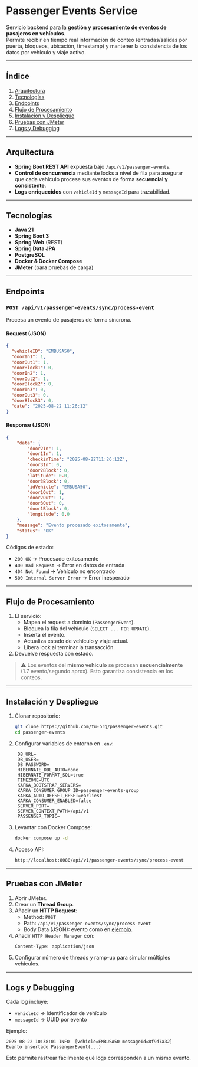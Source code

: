 # Passenger Events Service

Servicio backend para la **gestión y procesamiento de eventos de pasajeros en vehículos**.  
Permite recibir en tiempo real información de conteo (entradas/salidas por puerta, bloqueos, ubicación, timestamp) y mantener la consistencia de los datos por vehículo y viaje activo.

---

## Índice
1. [Arquitectura](#arquitectura)
2. [Tecnologías](#tecnologías)
3. [Endpoints](#endpoints)
4. [Flujo de Procesamiento](#flujo-de-procesamiento)
5. [Instalación y Despliegue](#instalación-y-despliegue)
6. [Pruebas con JMeter](#pruebas-con-jmeter)
7. [Logs y Debugging](#logs-y-debugging)

---

## Arquitectura

- **Spring Boot REST API** expuesta bajo `/api/v1/passenger-events`.
- **Control de concurrencia** mediante locks a nivel de fila para asegurar que cada vehículo procese sus eventos de forma **secuencial y consistente**.
- **Logs enriquecidos** con `vehicleId` y `messageId` para trazabilidad.

---

## Tecnologías

- **Java 21**
- **Spring Boot 3**
- **Spring Web** (REST)
- **Spring Data JPA**
- **PostgreSQL**
- **Docker & Docker Compose**
- **JMeter** (para pruebas de carga)

---

## Endpoints

### `POST /api/v1/passenger-events/sync/process-event`

Procesa un evento de pasajeros de forma síncrona.

#### Request (JSON)

```json
{
  "vehicleID": "EMBUSA50",
  "doorIn1": 1,
  "doorOut1": 1,
  "doorBlock1": 0,
  "doorIn2": 1,
  "doorOut2": 1,
  "doorBlock2": 0,
  "doorIn3": 0,
  "doorOut3": 0,
  "doorBlock3": 0,
  "date": "2025-08-22 11:26:12"
}
```

#### Response (JSON)

```json
{
    "data": {
        "door2In": 1,
        "door1In": 1,
        "checkinTime": "2025-08-22T11:26:12Z",
        "door3In": 0,
        "door2Block": 0,
        "latitude": 0.0,
        "door3Block": 0,
        "idVehicle": "EMBUSA50",
        "door1Out": 1,
        "door2Out": 1,
        "door3Out": 0,
        "door1Block": 0,
        "longitude": 0.0
    },
    "message": "Evento procesado exitosamente",
    "status": "OK"
}
```

Códigos de estado:
- `200 OK` → Procesado exitosamente
- `400 Bad Request` → Error en datos de entrada
- `404 Not Found` → Vehículo no encontrado
- `500 Internal Server Error` → Error inesperado

---

## Flujo de Procesamiento

1. El servicio:
   - Mapea el request a dominio (`PassengerEvent`).
   - Bloquea la fila del vehículo (`SELECT ... FOR UPDATE`).
   - Inserta el evento.
   - Actualiza estado de vehículo y viaje actual.
   - Libera lock al terminar la transacción.
2. Devuelve respuesta con estado.

> ⚠️ Los eventos del **mismo vehículo** se procesan **secuencialmente** (1.7 evento/segundo aprox). Esto garantiza consistencia en los conteos.

---

## Instalación y Despliegue

1. Clonar repositorio:
   ```bash
   git clone https://github.com/tu-org/passenger-events.git
   cd passenger-events
   ```

1. Configurar variables de entorno en `.env`:
   ```env
    DB_URL=
    DB_USER=
    DB_PASSWORD=
    HIBERNATE_DDL_AUTO=none
    HIBERNATE_FORMAT_SQL=true
    TIMEZONE=UTC
    KAFKA_BOOTSTRAP_SERVERS=
    KAFKA_CONSUMER_GROUP_ID=passenger-events-group
    KAFKA_AUTO_OFFSET_RESET=earliest
    KAFKA_CONSUMER_ENABLED=false
    SERVER_PORT=
    SERVER_CONTEXT_PATH=/api/v1
    PASSENGER_TOPIC=
   ```

2. Levantar con Docker Compose:
   ```bash
   docker compose up -d
   ```

3. Acceso API:
   ```
   http://localhost:8080/api/v1/passenger-events/sync/process-event
   ```

---

## Pruebas con JMeter

1. Abrir JMeter.
2. Crear un **Thread Group**.
3. Añadir un **HTTP Request**:
   - Method: `POST`
   - Path: `/api/v1/passenger-events/sync/process-event`
   - Body Data (JSON): evento como en [ejemplo](#request-json).
4. Añadir `HTTP Header Manager` con:
   ```
   Content-Type: application/json
   ```
5. Configurar número de threads y ramp-up para simular múltiples vehículos.

---

## Logs y Debugging

Cada log incluye:
- `vehicleId` → Identificador de vehículo
- `messageId` → UUID por evento

Ejemplo:
```
2025-08-22 10:38:01 INFO  [vehicle=EMBUSA50 messageId=8f9d7a32]
Evento insertado PassengerEvent(...)
```

Esto permite rastrear fácilmente qué logs corresponden a un mismo evento.

